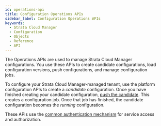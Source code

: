 ```yaml
---
id: operations-api
title: Configuration Operations APIs
sidebar_label: Configuration Operations APIs
keywords:
  - Strata Cloud Manager
  - Configuration
  - Objects
  - Reference
  - API
---
```


The Operations APIs are used to manage Strata Cloud Manager configurations. You use these APIs to
create candidate configurations, load configuration versions, push configurations, and manage
configuration jobs.

To configure your Strata Cloud Manager-managed tenant, use the platform configuration APIs to
create a _candidate_ configuration. Once you have finished creating your candidate configuration,
[push the candidate](/scm/api/config/operations/push-candidate-config-versions/).
This creates a configuration job. Once that job has finished, the candidate configuration becomes
the _running_ configuration.

These APIs use the [common authentication mechanism](/scm/docs/getstarted) for service access and authorization.
